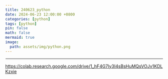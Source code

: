 ```yaml
---
title: 240623_python
date: 2024-06-23 12:00:00 +0800
categories: [python]
tags: [python]
pin: false
math: false
mermaid: true
image:
  path: assets/img/python.png
---
```


<hr style="border:1px solid white">

https://colab.research.google.com/drive/1_hF4G7ly3I4sBsHuMQsVOJv1KDLKzxie